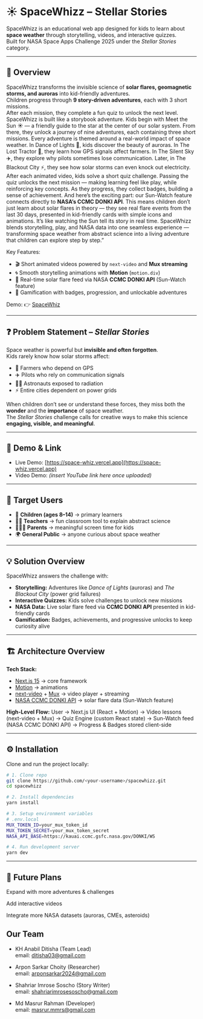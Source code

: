 # ☀️ SpaceWhizz – Stellar Stories

SpaceWhizz is an educational web app designed for kids to learn about **space weather** through storytelling, videos, and interactive quizzes.  
Built for NASA Space Apps Challenge 2025 under the *Stellar Stories* category.

---

## 📖 Overview

SpaceWhizz transforms the invisible science of **solar flares, geomagnetic storms, and auroras** into kid-friendly adventures.  
Children progress through **9 story-driven adventures**, each with 3 short missions.  
After each mission, they complete a fun quiz to unlock the next level.  
SpaceWhizz is built like a storybook adventure. Kids begin with Meet the Sun ☀️ — a friendly guide to the star at the center of our solar system. From there, they unlock a journey of nine adventures, each containing three short missions.
Every adventure is themed around a real-world impact of space weather. In Dance of Lights 🌌, kids discover the beauty of auroras. In The Lost Tractor 🚜, they learn how GPS signals affect farmers. In The Silent Sky ✈️, they explore why pilots sometimes lose communication. Later, in The Blackout City ⚡️, they see how solar storms can even knock out electricity.
After each animated video, kids solve a short quiz challenge. Passing the quiz unlocks the next mission — making learning feel like play, while reinforcing key concepts. As they progress, they collect badges, building a sense of achievement.
And here’s the exciting part: our Sun-Watch feature connects directly to **NASA’s CCMC DONKI API**. This means children don’t just learn about solar flares in theory — they see real flare events from the last 30 days, presented in kid-friendly cards with simple icons and animations. It’s like watching the Sun tell its story in real time.
SpaceWhizz blends storytelling, play, and NASA data into one seamless experience — transforming space weather from abstract science into a living adventure that children can explore step by step.”

Key Features:

- 🎬 Short animated videos powered by `next-video` and **Mux streaming**  
- 🌀 Smooth storytelling animations with **Motion** (`motion.div`)  
- 📡 Real-time solar flare feed via NASA **CCMC DONKI API** (Sun-Watch feature)  
- 🏅 Gamification with badges, progression, and unlockable adventures  

Demo: 👉 [SpaceWhiz](https://space-whiz.vercel.app)

---

## ❓ Problem Statement – *Stellar Stories*

Space weather is powerful but **invisible and often forgotten**.  
Kids rarely know how solar storms affect:

- 🚜 Farmers who depend on GPS  
- ✈️ Pilots who rely on communication signals  
- 🧑‍🚀 Astronauts exposed to radiation  
- ⚡ Entire cities dependent on power grids  

When children don’t see or understand these forces, they miss both the **wonder** and the **importance** of space weather.  
The *Stellar Stories* challenge calls for creative ways to make this science **engaging, visible, and meaningful**.

---

## 🎥 Demo & Link

- Live Demo: [https://space-whiz.vercel.app](https://space-whiz.vercel.app)  
- Video Demo: *(insert YouTube link here once uploaded)*  

---

## 🎯 Target Users

- 👦 **Children (ages 8–14)** → primary learners  
- 👩‍🏫 **Teachers** → fun classroom tool to explain abstract science  
- 👨‍👩‍👧 **Parents** → meaningful screen time for kids  
- 🌍 **General Public** → anyone curious about space weather  

---

## 💡 Solution Overview

SpaceWhizz answers the challenge with:

- **Storytelling:** Adventures like *Dance of Lights* (auroras) and *The Blackout City* (power grid failures)  
- **Interactive Quizzes:** Kids solve challenges to unlock new missions  
- **NASA Data:** Live solar flare feed via **CCMC DONKI API** presented in kid-friendly cards  
- **Gamification:** Badges, achievements, and progressive unlocks to keep curiosity alive  

---

## 🏗️ Architecture Overview

**Tech Stack:**

- [Next.js 15](https://nextjs.org/) → core framework  
- [Motion](https://motion.dev/) → animations  
- [next-video](https://github.com/pacocoursey/next-video) + [Mux](https://mux.com/) → video player + streaming  
- [NASA CCMC DONKI API](https://kauai.ccmc.gsfc.nasa.gov/DONKI/) → solar flare data (Sun-Watch feature)  

**High-Level Flow:**
User → Next.js UI (React + Motion)
→ Video lessons (next-video + Mux)
→ Quiz Engine (custom React state)
→ Sun-Watch feed (NASA CCMC DONKI API)
→ Progress & Badges stored client-side

---

## ⚙️ Installation

Clone and run the project locally:

```bash
# 1. Clone repo
git clone https://github.com/<your-username>/spacewhizz.git
cd spacewhizz

# 2. Install dependencies
yarn install

# 3. Setup environment variables
# .env.local
MUX_TOKEN_ID=your_mux_token_id
MUX_TOKEN_SECRET=your_mux_token_secret
NASA_API_BASE=https://kauai.ccmc.gsfc.nasa.gov/DONKI/WS

# 4. Run development server
yarn dev
```

---

## 🚀 Future Plans

Expand with more adventures & challenges

Add interactive videos

Integrate more NASA datasets (auroras, CMEs, asteroids)

## Our Team

- KH Anabil Ditisha (Team Lead)\
  email: <ditisha03@gmail.com>

- Arpon Sarkar Choity (Researcher)\
  email: <arponsarkar2024@gmail.com>

- Shahriar Imrose Soscho (Story Writer)\
  email: <shahriarimrosesoscho@gmail.com>

- Md Masrur Rahman (Developer)\
  email: <masrur.mmrs@gmail.com>
